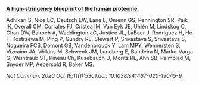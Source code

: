 [**A high-stringency blueprint of the human proteome.**](https://pubmed.ncbi.nlm.nih.gov/33067450/)

Adhikari S, Nice EC, Deutsch EW, Lane L, Omenn GS, Pennington SR, Paik IK, Overall CM, Corrales FJ, Cristea IM, Van Eyk JE, Uhlén M, Lindskog C, Chan DW, Bairoch A, Waddington JC, Justice JL, LaBaer J, Rodriguez H, He F, Kostrzewa M, Ping P, Gundry RL, Stewart P, Srivastava S, Srivastava S, Nogueira FCS, Domont GB, Vandenbrouck Y, Lam MPY, Wennersten S, Vizcaino JA, Wilkins M, Schwenk JM, Lundberg E, Bandeira N, Marko-Varga G, Weintraub ST, Pineau Ch, Kusebauch U, Moritz RL, Ahn SB, Palmblad M, Snyder MP, Aebersold R, Baker MS.

*Nat Commun. 2020 Oct 16;11(1):5301.doi: 10.1038/s41467-020-19045-9.*



